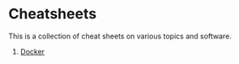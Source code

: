 # Cheatsheets

This is a collection of cheat sheets on various topics and software.

1. [Docker](cheatsheets/docker.md)
